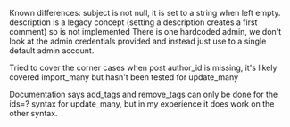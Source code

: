 

Known differences:
subject is not null, it is set to a string when left empty.
description is a legacy concept (setting a description creates a first comment) so is not implemented
There is one hardcoded admin, we don't look at the admin credentials provided and instead just use to a single default admin account.

Tried to cover the corner cases when post author_id is missing, it's likely covered import_many but hasn't been tested for update_many

Documentation says add_tags and remove_tags can only be done for the ids=? syntax for update_many, but in my experience it does work on the other syntax.




